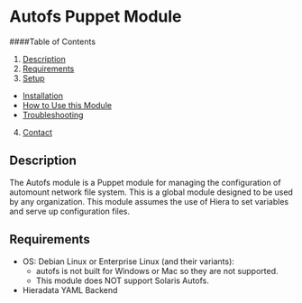 Autofs Puppet Module
====================

####Table of Contents
1. [Description](#description)
2. [Requirements](#requirements)
3. [Setup](#setup)
  * [Installation](#install)
  * [How to Use this Module](#using)
  * [Troubleshooting](#troubleshooting)
4. [Contact](#contact)

Description
-----------
The Autofs module is a Puppet module for managing the configuration of automount
network file system. This is a global module designed to be used by any
organization. This module assumes the use of Hiera to set variables and serve up
configuration files.

Requirements
------------
* OS: Debian Linux or Enterprise Linux (and their variants):
  * autofs is not built for Windows or Mac so they are not supported.
  * This module does NOT support Solaris Autofs.
* Hieradata YAML Backend
